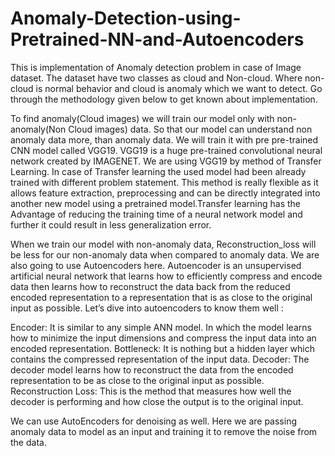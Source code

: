# Anomaly-Detection-using-Pretrained-NN-and-Autoencoders
This is implementation of Anomaly detection problem in case of Image dataset. 
The dataset have two classes as cloud and Non-cloud. Where non-cloud is normal behavior and cloud is anomaly which we want to detect. 
Go through the methodology given below to get known about implementation.


To find anomaly(Cloud images) we will train our model only with non-anomaly(Non Cloud images) data. So that our model can understand non anomaly data more, than anomaly data. We will train it with pre pre-trained CNN model called VGG19. VGG19 is a huge pre-trained convolutional neural network created by IMAGENET. We are using VGG19 by method of Transfer Learning. In case of Transfer learning the used model had been already trained with different problem statement. This method is really flexible as it allows feature extraction, preprocessing and can be directly integrated into another new model using a pretrained model.Transfer learning has the Advantage of reducing the training time of a neural network model and further it could result in less generalization error.


When we train our model with non-anomaly data, Reconstruction_loss will be less for our non-anomaly data when compared to anomaly data. We are also going to use Autoencoders here. Autoencoder is an unsupervised artificial neural network that learns how to efficiently compress and encode data then learns how to reconstruct the data back from the reduced encoded representation to a representation that is as close to the original input as possible. Let’s dive into autoencoders to know them well :


Encoder: It is similar to any simple ANN model. In which the model learns how to minimize the input dimensions and compress the input data into an encoded representation.
Bottleneck: It is nothing but a hidden layer which contains the compressed representation of the input data.
Decoder: The decoder model learns how to reconstruct the data from the encoded representation to be as close to the original input as possible.
Reconstruction Loss: This is the method that measures how well the decoder is performing and how close the output is to the original input.


We can use AutoEncoders for denoising as well. Here we are passing anomaly data to model as an input and training it to remove the noise from the data.
